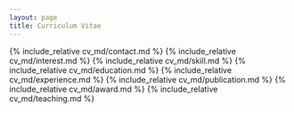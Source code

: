 ```yaml
---
layout: page
title: Curriculum Vitae
---
```

{% include_relative cv_md/contact.md %} 
{% include_relative cv_md/interest.md %} 
{% include_relative cv_md/skill.md %} 
{% include_relative cv_md/education.md %} 
{% include_relative cv_md/experience.md %} 
{% include_relative cv_md/publication.md %} 
{% include_relative cv_md/award.md %} 
{% include_relative cv_md/teaching.md %} 
